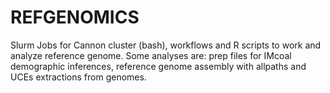 # REFGENOMICS

Slurm Jobs for Cannon cluster (bash), workflows and R scripts to work and analyze reference genome. Some analyses are: prep files for IMcoal demographic inferences, reference genome assembly with allpaths and UCEs extractions from genomes.
